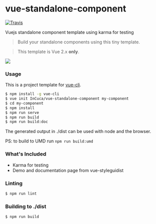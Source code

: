 # vue-standalone-component
[![Travis](https://img.shields.io/travis/InCuca/vue-standalone-component/master.svg)](https://travis-ci.org/InCuca/vue-standalone-component/branches)

Vuejs standalone component template using karma for testing

> Build your standalone components using this tiny template.

> This template is Vue 2.x **only**.

![](https://lh3.googleusercontent.com/tYVDDLYMopULiC3h_Pwiw69RZ85gLSpQQYh5cpOgfvYyMqzZo9Z8cpHLiZ7Jt-Kpnyfa_SNpZSwtokQSTI71r9d9QqH4bymxreVOY0unvKEd0aqCY5YLCwsF_oSvC7sHPEHKsSwJLs4FbneoXd6eZQ4F_Kv7EC_sYTc1KeuoSZrbroh5RwlFw7t2iZDhQnp4rV-STc9plH6hLg1QyPm0ehV6C54szgSoi5PUWXTiIbG63DNXTn3zizkOLpk-BOE-E_uhRmLiNbaggVrfjw-zInqWgouaqV2fQfLkWPs7W6SJHn8IaS9jKVJBF5CN6rv9eQNs7sFr_u9ZwBvU7yVAJq2gLrAD033JdHjx-LZbQI_kCGvXV98yEP7C2OHsIx-IT8n90nbFnAXp7tlAc-mGQeUnEIdnfe4GdILEDP5tYPmu-nKeN7tL6_E-kpN8oIT6tdm2yCEivhQx6CcvDJlpAIG9eGWduwtf2c2Kfx6U0k4bWgCid7X_39KkgDmCbUMt2fdMMfcDVHrGOMWiOVzBbFuKxMbIxbd7J0ty_ZKKa8dFIfhLYdUtRK4bCjf7ZKIqNUy9wwKY=w1600-h794)

### Usage

This is a project template for [vue-cli](https://github.com/vuejs/vue-cli).

``` bash
$ npm install -g vue-cli
$ vue init InCuca/vue-standalone-component my-component
$ cd my-component
$ npm install
$ npm run serve
$ npm run build
$ npm run build:doc
```

The generated output in ./dist can be used with node and the browser.

PS: to build to UMD run `npm run build:umd`

### What's Included

- Karma for testing
- Demo and documentation page from vue-styleguidist

### Linting

``` bash
$ npm run lint
```

### Building to ./dist

``` bash
$ npm run build
```
